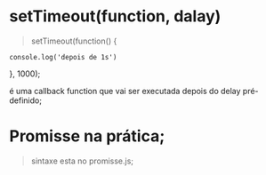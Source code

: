 # setTimeout(function, dalay)

> setTimeout(function() {

    console.log('depois de 1s')

}, 1000);

é uma callback function que vai ser executada depois do delay pré-definido;

# Promisse na prática;

> sintaxe esta no promisse.js;
